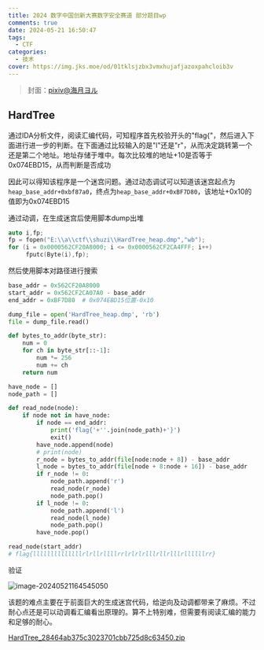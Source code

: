 ```yaml
---
title: 2024 数字中国创新大赛数字安全赛道 部分题目wp
comments: true
date: 2024-05-21 16:50:47
tags:
  - CTF
categories:
  - 技术
cover: https://img.jks.moe/od/01tklsjzbx3vmxhujafjazoxpahcloib3v
---
```


> 封面：[pixiv@海月ヨル](https://www.pixiv.net/artworks/118919349)

## HardTree

通过IDA分析文件，阅读汇编代码，可知程序首先校验开头的"flag{"，然后进入下面进行进一步的判断。在下面通过比较输入的是"l"还是"r"，从而决定跳转第一个还是第二个地址。地址存储于堆中。每次比较堆的地址+10是否等于0x074EBD15，从而判断是否成功

因此可以得知该程序是一个迷宫问题。通过动态调试可以知道该迷宫起点为`heap_base_addr+0xbf87a0`，终点为`heap_base_addr+0xBF7D80`，该地址+0x10的值即为0x074EBD15

通过动调，在生成迷宫后使用脚本dump出堆

```c
auto i,fp;
fp = fopen("E:\\a\\ctf\\shuzi\\HardTree_heap.dmp","wb");
for (i = 0x0000562CF20A8000; i <= 0x0000562CF2CA4FFF; i++)
     fputc(Byte(i),fp);
```

然后使用脚本对路径进行搜索

```python
base_addr = 0x562CF20A8000
start_addr = 0x562CF2CA07A0 - base_addr
end_addr = 0xBF7D80  # 0x074EBD15位置-0x10

dump_file = open('HardTree_heap.dmp', 'rb')
file = dump_file.read()

def bytes_to_addr(byte_str):
    num = 0
    for ch in byte_str[::-1]:
        num *= 256
        num += ch
    return num

have_node = []
node_path = []

def read_node(node):
    if node not in have_node:
        if node == end_addr:
            print('flag{'+''.join(node_path)+'}')
            exit()
        have_node.append(node)
        # print(node)
        r_node = bytes_to_addr(file[node:node + 8]) - base_addr
        l_node = bytes_to_addr(file[node + 8:node + 16]) - base_addr
        if r_node != 0:
            node_path.append('r')
            read_node(r_node)
            node_path.pop()
        if l_node != 0:
            node_path.append('l')
            read_node(l_node)
            node_path.pop()
        have_node.pop()

read_node(start_addr)
# flag{llllllllllllllrlrllrllllrrlrlrlrlllrllrlllrllllllrr}
```

验证

![image-20240521164545050](https://img.jks.moe/od/01tklsjzapjmr2pg5qgzhley23xklarv3d)

该题的难点主要在于前面巨大的生成迷宫代码，给逆向及动调都带来了麻烦。不过耐心点还是可以动调看汇编看出原理的。算不上特别难，但需要有阅读汇编的能力和足够的耐心。

[HardTree_28464ab375c3023701cbb725d8c63450.zip](https://shamiko-my.sharepoint.com/:u:/g/personal/m_yuru_pro/EVucLgnx63ROiw4Hi4qW6d8B7H6b_9Dpz5vR6uPiciX3fA?e=ftkATR)